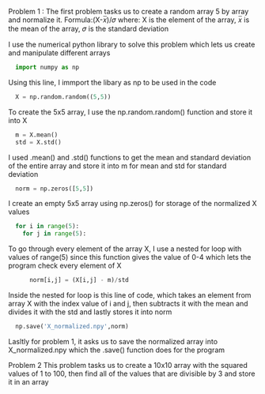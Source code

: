 Problem 1 :
The first problem tasks us to create a random array 5 by array and normalize it.
  Formula:(X-𝑥̅)/𝜎
  where: X is the element of the array,
         𝑥̅ is the mean of the array,
         𝜎 is the standard deviation

I use the numerical python library to solve this problem which lets us create and manipulate different arrays

``` python
  import numpy as np
```

Using this line, I immport the libary as np to be used in the code

``` python
  X = np.random.random((5,5))
```

To create the 5x5 array, I use the np.random.random() function and store it into X

``` python
  m = X.mean()
  std = X.std()
```

I used .mean() and .std() functions to get the mean and standard deviation of the entire array and store it into m for mean and std for standard deviation

``` python
  norm = np.zeros([5,5])
```

I create an empty 5x5 array using np.zeros() for storage of the normalized X values

``` python
  for i in range(5):
    for j in range(5):
```

To go through every element of the array X, I use a nested for loop with values of range(5) since this function gives the value of 0-4 which lets the program check every element of X

``` python
      norm[i,j] = (X[i,j] - m)/std
```

Inside the nested for loop is this line of code, which takes an element from array X with the index value of i and j, then subtracts it with the mean and divides it with the std and lastly stores it into norm

``` python
  np.save('X_normalized.npy',norm)
```

Lasltly for problem 1, it asks us to save the normalized array into X_normalized.npy which the .save() function does for the program

Problem 2
  This problem tasks us to create a 10x10 array with the squared values of 1 to 100, then find all of the values that are divisible by 3 and store it in an array
